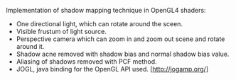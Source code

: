Implementation of shadow mapping technique in OpenGL4 shaders:
- One directional light, which can rotate around the sceen.
- Visible frustum of light source.
- Perspective camera which can zoom in and zoom out scene and rotate around it.
- Shadow acne removed with shadow bias and normal shadow bias value.
- Aliasing of shadows removed with PCF method.
- JOGL, java binding for the OpenGL API used. [http://jogamp.org/]